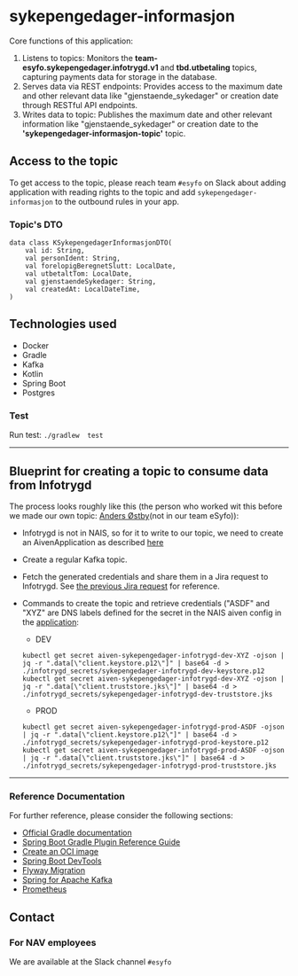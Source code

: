 # sykepengedager-informasjon

Core functions of this application:

1. Listens to topics: Monitors the **team-esyfo.sykepengedager.infotrygd.v1** and **tbd.utbetaling** topics, capturing payments data for storage in the database.
2. Serves data via REST endpoints: Provides access to the maximum date and other relevant data like "gjenstaende_sykedager" or creation date through RESTful API endpoints.
3. Writes data to topic: Publishes the maximum date and other relevant information like "gjenstaende_sykedager" or creation date to the **'sykepengedager-informasjon-topic'** topic.

## Access to the topic
To get access to the topic, please reach team  `#esyfo` on Slack about adding application with reading rights to the topic and add `sykepengedager-informasjon` to the outbound rules in your app.

### Topic's DTO
````
data class KSykepengedagerInformasjonDTO(
    val id: String,
    val personIdent: String,
    val forelopigBeregnetSlutt: LocalDate,
    val utbetaltTom: LocalDate,
    val gjenstaendeSykedager: String,
    val createdAt: LocalDateTime,
)
````

## Technologies used

* Docker
* Gradle
* Kafka
* Kotlin
* Spring Boot
* Postgres


### Test
Run test: `./gradlew  test`


----

## Blueprint for creating a topic to consume data from Infotrygd
The process looks roughly like this (the person who worked wit this before we made our own topic: [Anders Østby](https://nav-it.slack.com/archives/D02BAT7JXRB)(not in our team eSyfo)):
+ Infotrygd is not in NAIS, so for it to write to our topic, we need to create an AivenApplication as described  [here](https://docs.nais.io/persistence/kafka/how-to/access-from-non-nais/)


+ Create a regular Kafka topic.


+ Fetch the generated credentials and share them in a Jira request to Infotrygd. See [the previous Jira request](https://jira.adeo.no/browse/PK-61174) for reference.


+ Commands to create the topic and retrieve credentials ("ASDF" and "XYZ" are DNS labels defined for the secret in the NAIS aiven config in the [application](https://github.com/navikt/sykepengedager-informasjon/blob/main/nais/aiven-sykepengedager-infotrygd-dev.yml):

    +  DEV
    ```shell
    kubectl get secret aiven-sykepengedager-infotrygd-dev-XYZ -ojson | jq -r ".data[\"client.keystore.p12\"]" | base64 -d > ./infotrygd_secrets/sykepengedager-infotrygd-dev-keystore.p12
    kubectl get secret aiven-sykepengedager-infotrygd-dev-XYZ -ojson | jq -r ".data[\"client.truststore.jks\"]" | base64 -d > ./infotrygd_secrets/sykepengedager-infotrygd-dev-truststore.jks
    ```

    +  PROD
    ```shell
    kubectl get secret aiven-sykepengedager-infotrygd-prod-ASDF -ojson | jq -r ".data[\"client.keystore.p12\"]" | base64 -d > ./infotrygd_secrets/sykepengedager-infotrygd-prod-keystore.p12
    kubectl get secret aiven-sykepengedager-infotrygd-prod-ASDF -ojson | jq -r ".data[\"client.truststore.jks\"]" | base64 -d > ./infotrygd_secrets/sykepengedager-infotrygd-prod-truststore.jks
    ```
----

### Reference Documentation
For further reference, please consider the following sections:

* [Official Gradle documentation](https://docs.gradle.org)
* [Spring Boot Gradle Plugin Reference Guide](https://docs.spring.io/spring-boot/docs/3.3.0/gradle-plugin/reference/html/)
* [Create an OCI image](https://docs.spring.io/spring-boot/docs/3.3.0/gradle-plugin/reference/html/#build-image)
* [Spring Boot DevTools](https://docs.spring.io/spring-boot/docs/3.3.0/reference/htmlsingle/index.html#using.devtools)
* [Flyway Migration](https://docs.spring.io/spring-boot/docs/3.3.0/reference/htmlsingle/index.html#howto.data-initialization.migration-tool.flyway)
* [Spring for Apache Kafka](https://docs.spring.io/spring-boot/docs/3.3.0/reference/htmlsingle/index.html#messaging.kafka)
* [Prometheus](https://docs.spring.io/spring-boot/docs/3.3.0/reference/htmlsingle/index.html#actuator.metrics.export.prometheus)


## Contact

### For NAV employees

We are available at the Slack channel `#esyfo`
